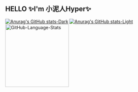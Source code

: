 ## HELLO ✨I'm 小泥人Hyper✨
[![Anurag's GitHub stats-Dark](https://github-readme-stats.vercel.app/api?username=970Thunder&show_icons=true&theme=holi#gh-dark-mode-only)](https://github.com/anuraghazra/github-readme-stats#gh-dark-mode-only)
[![Anurag's GitHub stats-Light](https://github-readme-stats.vercel.app/api?username=970Thunder&show_icons=true&theme=default#gh-light-mode-only)](https://github.com/anuraghazra/github-readme-stats#gh-light-mode-only)
<a href="https://github.com/anuraghazra/github-readme-stats">
    <img src="https://github-stats-josstorer.vercel.app/api/top-langs/?username=970Thunder&count_private=true&title_color=006AFF&icon_color=0579C3&text_color=417E87&bg_color=00000000&layout=compact&hide=scss&exclude_repo=-,Draw-Numbers,Garbage-Classification-Search" alt="GitHub-Language-Stats" height=200/>
  </a>
<!--
**970thunder/970thunder** is a ✨ _special_ ✨ repository because its `README.md` (this file) appears on your GitHub profile.

Here are some ideas to get you started:

- 🔭 I’m currently working on ...
- 🌱 I’m currently learning ...
- 👯 I’m looking to collaborate on ...
- 🤔 I’m looking for help with ...
- 💬 Ask me about ...
- 📫 How to reach me: ...
- 😄 Pronouns: ...
- ⚡ Fun fact: ...
-->
